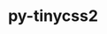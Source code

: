 ---
title: "py-tinycss2"
layout: cache
categories: [package, develop-2023-11-26]
meta: {"versions": ["1.2.1"], "compilers": ["gcc@=11.1.0", "gcc@=11.4.0", "gcc@=9.4.0", "oneapi@=2023.2.0"], "oss": ["ubuntu20.04"], "platforms": ["linux"], "targets": ["neoverse_v1", "ppc64le", "x86_64_v3"], "stacks": ["data-vis-sdk", "e4s", "e4s-neoverse_v1", "e4s-oneapi", "e4s-power", "root"], "num_specs": 12, "num_specs_by_stack": {"root": 12, "e4s-neoverse_v1": 2, "e4s-power": 2, "data-vis-sdk": 2, "e4s": 3, "e4s-oneapi": 3}}
spec_details: [{"hash": "rxnyyp2wnr7dtgxddfsryf2lfw5cx4qn", "compiler": "gcc@=11.4.0", "versions": ["1.2.1"], "os": "ubuntu20.04", "platform": "linux", "target": "neoverse_v1", "variants": ["build_system=python_pip"], "stacks": ["root", "e4s-neoverse_v1"], "size": "-", "tarball": "https://binaries.spack.io/releases/develop-2023-11-26/build_cache/linux-ubuntu20.04-neoverse_v1/gcc-11.4.0/py-tinycss2-1.2.1/linux-ubuntu20.04-neoverse_v1-gcc-11.4.0-py-tinycss2-1.2.1-rxnyyp2wnr7dtgxddfsryf2lfw5cx4qn.spack"}, {"hash": "b6seowvfbxf5cinjbjz2v5wmwxgbdrvu", "compiler": "gcc@=11.4.0", "versions": ["1.2.1"], "os": "ubuntu20.04", "platform": "linux", "target": "neoverse_v1", "variants": ["build_system=python_pip"], "stacks": ["root", "e4s-neoverse_v1"], "size": "-", "tarball": "https://binaries.spack.io/releases/develop-2023-11-26/build_cache/linux-ubuntu20.04-neoverse_v1/gcc-11.4.0/py-tinycss2-1.2.1/linux-ubuntu20.04-neoverse_v1-gcc-11.4.0-py-tinycss2-1.2.1-b6seowvfbxf5cinjbjz2v5wmwxgbdrvu.spack"}, {"hash": "smt5gs2gqgis2mm77uhnhd6wio2q2q77", "compiler": "gcc@=9.4.0", "versions": ["1.2.1"], "os": "ubuntu20.04", "platform": "linux", "target": "ppc64le", "variants": ["build_system=python_pip"], "stacks": ["root", "e4s-power"], "size": "-", "tarball": "https://binaries.spack.io/releases/develop-2023-11-26/build_cache/linux-ubuntu20.04-ppc64le/gcc-9.4.0/py-tinycss2-1.2.1/linux-ubuntu20.04-ppc64le-gcc-9.4.0-py-tinycss2-1.2.1-smt5gs2gqgis2mm77uhnhd6wio2q2q77.spack"}, {"hash": "ber27umrtbzijsj33ppjbxmth35hrk72", "compiler": "gcc@=9.4.0", "versions": ["1.2.1"], "os": "ubuntu20.04", "platform": "linux", "target": "ppc64le", "variants": ["build_system=python_pip"], "stacks": ["root", "e4s-power"], "size": "-", "tarball": "https://binaries.spack.io/releases/develop-2023-11-26/build_cache/linux-ubuntu20.04-ppc64le/gcc-9.4.0/py-tinycss2-1.2.1/linux-ubuntu20.04-ppc64le-gcc-9.4.0-py-tinycss2-1.2.1-ber27umrtbzijsj33ppjbxmth35hrk72.spack"}, {"hash": "xrzrewrwy7uri5ea3moiairq5h6uapfu", "compiler": "gcc@=11.1.0", "versions": ["1.2.1"], "os": "ubuntu20.04", "platform": "linux", "target": "x86_64_v3", "variants": ["build_system=python_pip"], "stacks": ["root", "data-vis-sdk"], "size": "-", "tarball": "https://binaries.spack.io/releases/develop-2023-11-26/build_cache/linux-ubuntu20.04-x86_64_v3/gcc-11.1.0/py-tinycss2-1.2.1/linux-ubuntu20.04-x86_64_v3-gcc-11.1.0-py-tinycss2-1.2.1-xrzrewrwy7uri5ea3moiairq5h6uapfu.spack"}, {"hash": "jbl7q66vps6woledumrf3qahtn5knhsy", "compiler": "gcc@=11.1.0", "versions": ["1.2.1"], "os": "ubuntu20.04", "platform": "linux", "target": "x86_64_v3", "variants": ["build_system=python_pip"], "stacks": ["root", "data-vis-sdk"], "size": "-", "tarball": "https://binaries.spack.io/releases/develop-2023-11-26/build_cache/linux-ubuntu20.04-x86_64_v3/gcc-11.1.0/py-tinycss2-1.2.1/linux-ubuntu20.04-x86_64_v3-gcc-11.1.0-py-tinycss2-1.2.1-jbl7q66vps6woledumrf3qahtn5knhsy.spack"}, {"hash": "kmzzaenodttqorbptrepsknt7eu4oody", "compiler": "gcc@=11.4.0", "versions": ["1.2.1"], "os": "ubuntu20.04", "platform": "linux", "target": "x86_64_v3", "variants": ["build_system=python_pip"], "stacks": ["root", "e4s"], "size": "-", "tarball": "https://binaries.spack.io/releases/develop-2023-11-26/build_cache/linux-ubuntu20.04-x86_64_v3/gcc-11.4.0/py-tinycss2-1.2.1/linux-ubuntu20.04-x86_64_v3-gcc-11.4.0-py-tinycss2-1.2.1-kmzzaenodttqorbptrepsknt7eu4oody.spack"}, {"hash": "ezjnfpzvz2butywhtwh3twuvbxpoet7g", "compiler": "gcc@=11.4.0", "versions": ["1.2.1"], "os": "ubuntu20.04", "platform": "linux", "target": "x86_64_v3", "variants": ["build_system=python_pip"], "stacks": ["root", "e4s"], "size": "-", "tarball": "https://binaries.spack.io/releases/develop-2023-11-26/build_cache/linux-ubuntu20.04-x86_64_v3/gcc-11.4.0/py-tinycss2-1.2.1/linux-ubuntu20.04-x86_64_v3-gcc-11.4.0-py-tinycss2-1.2.1-ezjnfpzvz2butywhtwh3twuvbxpoet7g.spack"}, {"hash": "5y53h7lricwl5m6sejvnbhqkxwe2yvsw", "compiler": "gcc@=11.4.0", "versions": ["1.2.1"], "os": "ubuntu20.04", "platform": "linux", "target": "x86_64_v3", "variants": ["build_system=python_pip"], "stacks": ["root", "e4s"], "size": "-", "tarball": "https://binaries.spack.io/releases/develop-2023-11-26/build_cache/linux-ubuntu20.04-x86_64_v3/gcc-11.4.0/py-tinycss2-1.2.1/linux-ubuntu20.04-x86_64_v3-gcc-11.4.0-py-tinycss2-1.2.1-5y53h7lricwl5m6sejvnbhqkxwe2yvsw.spack"}, {"hash": "3zgwiru27yger4ahdwhdiheakjaa22cc", "compiler": "oneapi@=2023.2.0", "versions": ["1.2.1"], "os": "ubuntu20.04", "platform": "linux", "target": "x86_64_v3", "variants": ["build_system=python_pip"], "stacks": ["root", "e4s-oneapi"], "size": "-", "tarball": "https://binaries.spack.io/releases/develop-2023-11-26/build_cache/linux-ubuntu20.04-x86_64_v3/oneapi-2023.2.0/py-tinycss2-1.2.1/linux-ubuntu20.04-x86_64_v3-oneapi-2023.2.0-py-tinycss2-1.2.1-3zgwiru27yger4ahdwhdiheakjaa22cc.spack"}, {"hash": "xnlojdecsm3uk53teafyxhvsjhkwmbbl", "compiler": "oneapi@=2023.2.0", "versions": ["1.2.1"], "os": "ubuntu20.04", "platform": "linux", "target": "x86_64_v3", "variants": ["build_system=python_pip"], "stacks": ["root", "e4s-oneapi"], "size": "-", "tarball": "https://binaries.spack.io/releases/develop-2023-11-26/build_cache/linux-ubuntu20.04-x86_64_v3/oneapi-2023.2.0/py-tinycss2-1.2.1/linux-ubuntu20.04-x86_64_v3-oneapi-2023.2.0-py-tinycss2-1.2.1-xnlojdecsm3uk53teafyxhvsjhkwmbbl.spack"}, {"hash": "pehpi2toog3v772mcq2hdvjjt7trhzig", "compiler": "oneapi@=2023.2.0", "versions": ["1.2.1"], "os": "ubuntu20.04", "platform": "linux", "target": "x86_64_v3", "variants": ["build_system=python_pip"], "stacks": ["root", "e4s-oneapi"], "size": "-", "tarball": "https://binaries.spack.io/releases/develop-2023-11-26/build_cache/linux-ubuntu20.04-x86_64_v3/oneapi-2023.2.0/py-tinycss2-1.2.1/linux-ubuntu20.04-x86_64_v3-oneapi-2023.2.0-py-tinycss2-1.2.1-pehpi2toog3v772mcq2hdvjjt7trhzig.spack"}]
---